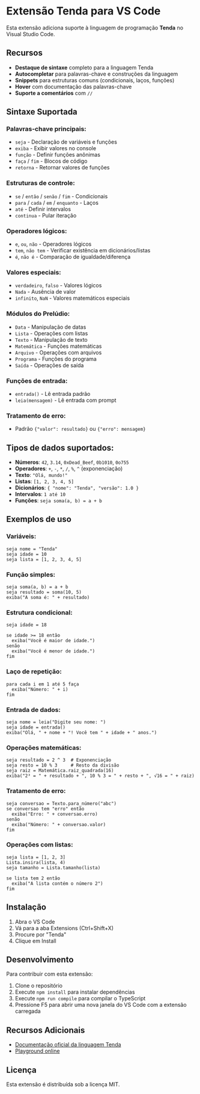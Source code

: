 # Extensão Tenda para VS Code

Esta extensão adiciona suporte à linguagem de programação **Tenda** no Visual Studio Code.

## Recursos

- **Destaque de sintaxe** completo para a linguagem Tenda
- **Autocompletar** para palavras-chave e construções da linguagem
- **Snippets** para estruturas comuns (condicionais, laços, funções)
- **Hover** com documentação das palavras-chave
- **Suporte a comentários** com `//`

## Sintaxe Suportada

### Palavras-chave principais:
- `seja` - Declaração de variáveis e funções
- `exiba` - Exibir valores no console
- `função` - Definir funções anônimas
- `faça` / `fim` - Blocos de código
- `retorna` - Retornar valores de funções

### Estruturas de controle:
- `se` / `então` / `senão` / `fim` - Condicionais
- `para` / `cada` / `em` / `enquanto` - Laços
- `até` - Definir intervalos
- `continua` - Pular iteração

### Operadores lógicos:
- `e`, `ou`, `não` - Operadores lógicos
- `tem`, `não tem` - Verificar existência em dicionários/listas
- `é`, `não é` - Comparação de igualdade/diferença

### Valores especiais:
- `verdadeiro`, `falso` - Valores lógicos
- `Nada` - Ausência de valor
- `infinito`, `NaN` - Valores matemáticos especiais

### Módulos do Prelúdio:
- `Data` - Manipulação de datas
- `Lista` - Operações com listas
- `Texto` - Manipulação de texto
- `Matemática` - Funções matemáticas
- `Arquivo` - Operações com arquivos
- `Programa` - Funções do programa
- `Saída` - Operações de saída

### Funções de entrada:
- `entrada()` - Lê entrada padrão
- `leia(mensagem)` - Lê entrada com prompt

### Tratamento de erro:
- Padrão `{"valor": resultado}` ou `{"erro": mensagem}`

## Tipos de dados suportados:
- **Números**: `42`, `3.14`, `0xDead_Beef`, `0b1010`, `0o755`
- **Operadores**: `+`, `-`, `*`, `/`, `%`, `^` (exponenciação)
- **Texto**: `"Olá, mundo!"`
- **Listas**: `[1, 2, 3, 4, 5]`
- **Dicionários**: `{ "nome": "Tenda", "versão": 1.0 }`
- **Intervalos**: `1 até 10`
- **Funções**: `seja soma(a, b) = a + b`

## Exemplos de uso

### Variáveis:
```tenda
seja nome = "Tenda"
seja idade = 10
seja lista = [1, 2, 3, 4, 5]
```

### Função simples:
```tenda
seja soma(a, b) = a + b
seja resultado = soma(10, 5)
exiba("A soma é: " + resultado)
```

### Estrutura condicional:
```tenda
seja idade = 18

se idade >= 18 então
  exiba("Você é maior de idade.")
senão
  exiba("Você é menor de idade.")
fim
```

### Laço de repetição:
```tenda
para cada i em 1 até 5 faça
  exiba("Número: " + i)
fim
```

### Entrada de dados:
```tenda
seja nome = leia("Digite seu nome: ")
seja idade = entrada()
exiba("Olá, " + nome + "! Você tem " + idade + " anos.")
```

### Operações matemáticas:
```tenda
seja resultado = 2 ^ 3  # Exponenciação
seja resto = 10 % 3     # Resto da divisão
seja raiz = Matemática.raiz_quadrada(16)
exiba("2³ = " + resultado + ", 10 % 3 = " + resto + ", √16 = " + raiz)
```

### Tratamento de erro:
```tenda
seja conversao = Texto.para_número("abc")
se conversao tem "erro" então
  exiba("Erro: " + conversao.erro)
senão
  exiba("Número: " + conversao.valor)
fim
```

### Operações com listas:
```tenda
seja lista = [1, 2, 3]
Lista.insira(lista, 4)
seja tamanho = Lista.tamanho(lista)

se lista tem 2 então
  exiba("A lista contém o número 2")
fim
```

## Instalação

1. Abra o VS Code
2. Vá para a aba Extensions (Ctrl+Shift+X)
3. Procure por "Tenda"
4. Clique em Install

## Desenvolvimento

Para contribuir com esta extensão:

1. Clone o repositório
2. Execute `npm install` para instalar dependências
3. Execute `npm run compile` para compilar o TypeScript
4. Pressione F5 para abrir uma nova janela do VS Code com a extensão carregada

## Recursos Adicionais

- [Documentação oficial da linguagem Tenda](https://tenda.dev/docs)
- [Playground online](https://tenda.dev/playground)

## Licença

Esta extensão é distribuída sob a licença MIT.
